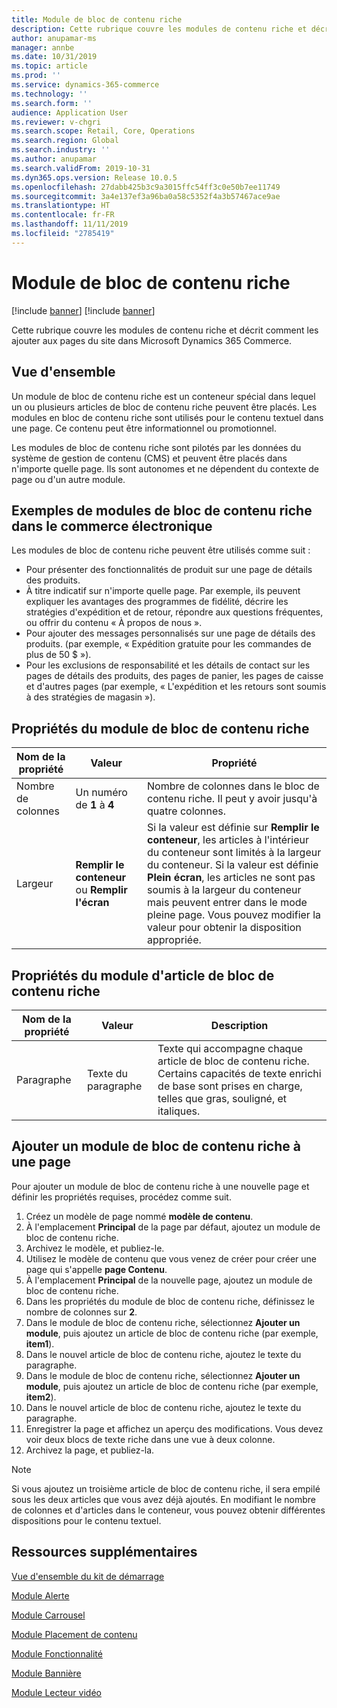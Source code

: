 ```yaml
---
title: Module de bloc de contenu riche
description: Cette rubrique couvre les modules de contenu riche et décrit comment les ajouter aux pages du site dans Microsoft Dynamics 365 Commerce.
author: anupamar-ms
manager: annbe
ms.date: 10/31/2019
ms.topic: article
ms.prod: ''
ms.service: dynamics-365-commerce
ms.technology: ''
ms.search.form: ''
audience: Application User
ms.reviewer: v-chgri
ms.search.scope: Retail, Core, Operations
ms.search.region: Global
ms.search.industry: ''
ms.author: anupamar
ms.search.validFrom: 2019-10-31
ms.dyn365.ops.version: Release 10.0.5
ms.openlocfilehash: 27dabb425b3c9a3015ffc54ff3c0e50b7ee11749
ms.sourcegitcommit: 3a4e137ef3a96ba0a58c5352f4a3b57467ace9ae
ms.translationtype: HT
ms.contentlocale: fr-FR
ms.lasthandoff: 11/11/2019
ms.locfileid: "2785419"
---
```

# <a name="content-rich-block-module"></a>Module de bloc de contenu riche

[!include [banner](includes/preview-banner.md)]
[!include [banner](includes/banner.md)]

Cette rubrique couvre les modules de contenu riche et décrit comment les ajouter aux pages du site dans Microsoft Dynamics 365 Commerce.

## <a name="overview"></a>Vue d'ensemble

Un module de bloc de contenu riche est un conteneur spécial dans lequel un ou plusieurs articles de bloc de contenu riche peuvent être placés. Les modules en bloc de contenu riche sont utilisés pour le contenu textuel dans une page. Ce contenu peut être informationnel ou promotionnel.

Les modules de bloc de contenu riche sont pilotés par les données du système de gestion de contenu (CMS) et peuvent être placés dans n'importe quelle page. Ils sont autonomes et ne dépendent du contexte de page ou d'un autre module.

## <a name="examples-of-content-rich-block-modules-in-e-commerce"></a>Exemples de modules de bloc de contenu riche dans le commerce électronique

Les modules de bloc de contenu riche peuvent être utilisés comme suit :

* Pour présenter des fonctionnalités de produit sur une page de détails des produits.
* À titre indicatif sur n'importe quelle page. Par exemple, ils peuvent expliquer les avantages des programmes de fidélité, décrire les stratégies d'expédition et de retour, répondre aux questions fréquentes, ou offrir du contenu « À propos de nous ».
* Pour ajouter des messages personnalisés sur une page de détails des produits. (par exemple, « Expédition gratuite pour les commandes de plus de 50 $ »).
* Pour les exclusions de responsabilité et les détails de contact sur les pages de détails des produits, des pages de panier, les pages de caisse et d'autres pages (par exemple, « L'expédition et les retours sont soumis à des stratégies de magasin »).

## <a name="content-rich-block-module-properties"></a>Propriétés du module de bloc de contenu riche

| Nom de la propriété     | Valeur                                 | Propriété |
|-------------------|---------------------------------------|----------|
| Nombre de colonnes | Un numéro de **1** à **4**     | Nombre de colonnes dans le bloc de contenu riche. Il peut y avoir jusqu'à quatre colonnes. |
| Largeur             | **Remplir le conteneur** ou **Remplir l'écran** | Si la valeur est définie sur **Remplir le conteneur**, les articles à l'intérieur du conteneur sont limités à la largeur du conteneur. Si la valeur est définie **Plein écran**, les articles ne sont pas soumis à la largeur du conteneur mais peuvent entrer dans le mode pleine page. Vous pouvez modifier la valeur pour obtenir la disposition appropriée. |

## <a name="content-rich-block-item-module-properties"></a>Propriétés du module d'article de bloc de contenu riche

| Nom de la propriété | Valeur          | Description |
|---------------|----------------|-------------|
| Paragraphe     | Texte du paragraphe | Texte qui accompagne chaque article de bloc de contenu riche. Certains capacités de texte enrichi de base sont prises en charge, telles que gras, souligné, et italiques. |

## <a name="add-a-content-rich-block-module-to-a-page"></a>Ajouter un module de bloc de contenu riche à une page

Pour ajouter un module de bloc de contenu riche à une nouvelle page et définir les propriétés requises, procédez comme suit.

1. Créez un modèle de page nommé **modèle de contenu**.
1. À l'emplacement **Principal** de la page par défaut, ajoutez un module de bloc de contenu riche.
1. Archivez le modèle, et publiez-le.
1. Utilisez le modèle de contenu que vous venez de créer pour créer une page qui s'appelle **page Contenu**.
1. À l'emplacement **Principal** de la nouvelle page, ajoutez un module de bloc de contenu riche.
1. Dans les propriétés du module de bloc de contenu riche, définissez le nombre de colonnes sur **2**.
1. Dans le module de bloc de contenu riche, sélectionnez **Ajouter un module**, puis ajoutez un article de bloc de contenu riche (par exemple, **item1**).
1. Dans le nouvel article de bloc de contenu riche, ajoutez le texte du paragraphe.
1. Dans le module de bloc de contenu riche, sélectionnez **Ajouter un module**, puis ajoutez un article de bloc de contenu riche (par exemple, **item2**).
1. Dans le nouvel article de bloc de contenu riche, ajoutez le texte du paragraphe.
1. Enregistrer la page et affichez un aperçu des modifications. Vous devez voir deux blocs de texte riche dans une vue à deux colonne.
1. Archivez la page, et publiez-la.

> [!NOTE]
> Si vous ajoutez un troisième article de bloc de contenu riche, il sera empilé sous les deux articles que vous avez déjà ajoutés. En modifiant le nombre de colonnes et d'articles dans le conteneur, vous pouvez obtenir différentes dispositions pour le contenu textuel.

## <a name="additional-resources"></a>Ressources supplémentaires

[Vue d'ensemble du kit de démarrage](starter-kit-overview.md)

[Module Alerte](add-alert.md)

[Module Carrousel](add-carousel.md)

[Module Placement de contenu](add-content-placement-modules.md)

[Module Fonctionnalité](add-feature-module.md)

[Module Bannière](add-hero-module.md)

[Module Lecteur vidéo](add-video-player.md)

